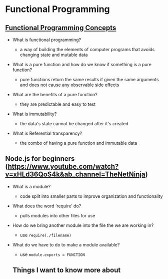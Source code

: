# Functional Programming

## [Functional Programming Concepts](https://medium.com/the-renaissance-developer/concepts-of-functional-programming-in-javascript-6bc84220d2aa)

* What is functional programming?

  - a way of building the elements of computer programs that avoids changing state and mutable data

* What is a pure function and how do we know if something is a pure function?

  - pure functions return the same results if given the same arguments and does not cause any observable side effects

* What are the benefits of a pure function?

  - they are predictable and easy to test

* What is immutability?

  - the data's state cannot be changed after it's created

* What is Referential transparency?

  - the combo of having a pure function and immutable data

## Node.js for beginners (https://www.youtube.com/watch?v=xHLd36QoS4k&ab_channel=TheNetNinja)

* What is a module?

  - code split into smaller parts to improve organization and functionality

* What does the word ‘require’ do?

  - pulls modules into other files for use 

* How do we bring another module into the file the we are working in?

  - use `require(./filename)`

* What do we have to do to make a module available?

  - use `module.exports = FUNCTION`


  ## Things I want to know more about